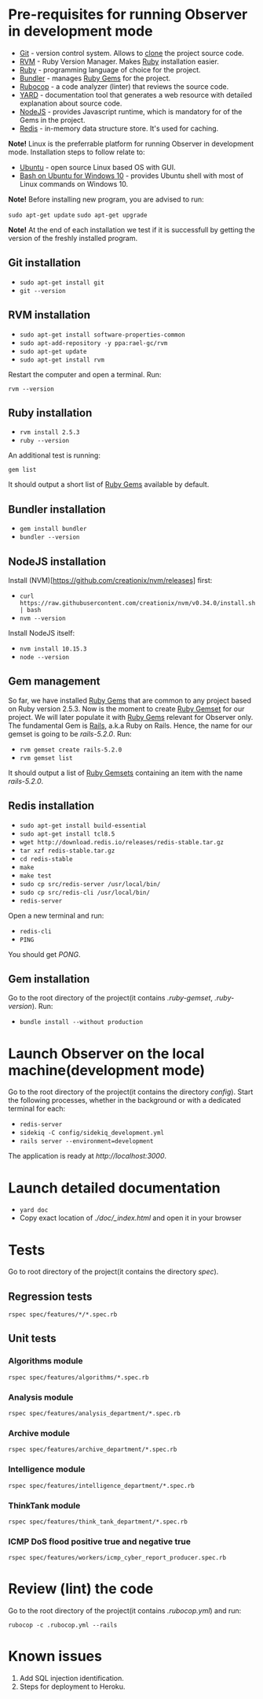 # Pre-requisites for running Observer in development mode
* [Git](https://git-scm.com/) - version control system. Allows to [clone](https://git-scm.com/docs/git-clone) the project source code.
* [RVM](https://rvm.io/) - Ruby Version Manager. Makes [Ruby](https://www.ruby-lang.org/en/) installation easier.
* [Ruby](https://www.ruby-lang.org/en/) - programming language of choice for the project.
* [Bundler](https://bundler.io/) - manages [Ruby Gems](https://rubygems.org/gems) for the project.
* [Rubocop](https://github.com/rubocop-hq/rubocop) - a code analyzer (linter) that reviews the source code.
* [YARD](https://yardoc.org/) - documentation tool that generates a web resource with detailed explanation about source code.
* [NodeJS](https://nodejs.org/en/) - provides Javascript runtime, which is mandatory for of the Gems in the project.
* [Redis](https://redis.io/) - in-memory data structure store. It's used for caching.

**Note!** Linux is the preferrable platform for running Observer in development mode. Installation steps to follow relate to:

* [Ubuntu](https://www.ubuntu.com/download/desktop) - open source Linux based OS with GUI.
* [Bash on Ubuntu for Windows 10](https://www.windowscentral.com/how-install-bash-shell-command-line-windows-10) - provides Ubuntu shell with most of Linux commands on Windows 10.

**Note!** Before installing new program, you are advised to run:

`sudo apt-get update`
`sudo apt-get upgrade`

**Note!** At the end of each installation we test if it is successfull by getting the version of the freshly installed program.

## Git installation
* `sudo apt-get install git`
* `git --version`

## RVM installation
* `sudo apt-get install software-properties-common`
* `sudo apt-add-repository -y ppa:rael-gc/rvm`
* `sudo apt-get update`
* `sudo apt-get install rvm`

Restart the computer and open a terminal. Run:

`rvm --version`

## Ruby installation
* `rvm install 2.5.3`
* `ruby --version`

An additional test is running:

`gem list`

It should output a short list of [Ruby Gems](https://rubygems.org/gems) available by default.

## Bundler installation
* `gem install bundler`
* `bundler --version`

## NodeJS installation
Install (NVM)[https://github.com/creationix/nvm/releases] first:

* `curl https://raw.githubusercontent.com/creationix/nvm/v0.34.0/install.sh | bash`
* `nvm --version`

Install NodeJS itself:

* `nvm install 10.15.3`
* `node --version`

## Gem management
So far, we have installed [Ruby Gems](https://rubygems.org/gems) that are common to any project based on Ruby version 2.5.3.
Now is the moment to create [Ruby Gemset](https://rvm.io/gemsets/basics) for our project.
We will later populate it with [Ruby Gems](https://rubygems.org/gems) relevant for Observer only.
The fundamental Gem is [Rails](https://rubygems.org/gems/rails/versions/5.0.0), a.k.a Ruby on Rails. Hence, the name for our gemset is going to be *rails-5.2.0*. Run:

* `rvm gemset create rails-5.2.0`
* `rvm gemset list`

It should output a list of [Ruby Gemsets](https://rvm.io/gemsets/basics) containing an item with the name *rails-5.2.0*.

## Redis installation
* `sudo apt-get install build-essential`
* `sudo apt-get install tcl8.5`
* `wget http://download.redis.io/releases/redis-stable.tar.gz`
* `tar xzf redis-stable.tar.gz`
* `cd redis-stable`
* `make`
* `make test`
* `sudo cp src/redis-server /usr/local/bin/`
* `sudo cp src/redis-cli /usr/local/bin/`
* `redis-server`

Open a new terminal and run:
* `redis-cli`
* `PING`

You should get *PONG*.

## Gem installation
Go to the root directory of the project(it contains *.ruby-gemset*, *.ruby-version*). Run:

* `bundle install --without production`

# Launch Observer on the local machine(development mode)
Go to the root directory of the project(it contains the directory *config*).
Start the following processes, whether in the background or with a dedicated terminal for each:

* `redis-server`
* `sidekiq -C config/sidekiq_development.yml`
* `rails server --environment=development`

The application is ready at *http://localhost:3000*.

# Launch detailed documentation
* `yard doc`
* Copy exact location of *./doc/_index.html* and open it in your browser

# Tests
Go to root directory of the project(it contains the directory *spec*).

## Regression tests
`rspec spec/features/*/*.spec.rb`

## Unit tests
### Algorithms module
`rspec spec/features/algorithms/*.spec.rb`
### Analysis module
`rspec spec/features/analysis_department/*.spec.rb`
### Archive module
`rspec spec/features/archive_department/*.spec.rb`
### Intelligence module
`rspec spec/features/intelligence_department/*.spec.rb`
### ThinkTank module
`rspec spec/features/think_tank_department/*.spec.rb`
### ICMP DoS flood positive true and negative true
`rspec spec/features/workers/icmp_cyber_report_producer.spec.rb`

# Review (lint) the code
Go to the root directory of the project(it contains *.rubocop.yml*) and run: 

`rubocop -c .rubocop.yml --rails`

# Known issues
  1. Add SQL injection identification.
  2. Steps for deployment to Heroku.
